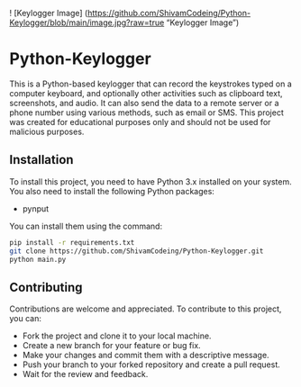! [Keylogger Image] (https://github.com/ShivamCodeing/Python-Keylogger/blob/main/image.jpg?raw=true “Keylogger Image”)

# Python-Keylogger
This is a Python-based keylogger that can record the keystrokes typed on a computer keyboard, and optionally other activities such as clipboard text, screenshots, and audio. It can also send the data to a remote server or a phone number using various methods, such as email or SMS. This project was created for educational purposes only and should not be used for malicious purposes.

## Installation
To install this project, you need to have Python 3.x installed on your system. You also need to install the following Python packages:

- pynput

You can install them using the command:

```bash
pip install -r requirements.txt
git clone https://github.com/ShivamCodeing/Python-Keylogger.git
python main.py
```
## Contributing
Contributions are welcome and appreciated. To contribute to this project, you can:

- Fork the project and clone it to your local machine.
- Create a new branch for your feature or bug fix.
- Make your changes and commit them with a descriptive message.
- Push your branch to your forked repository and create a pull request.
- Wait for the review and feedback.



